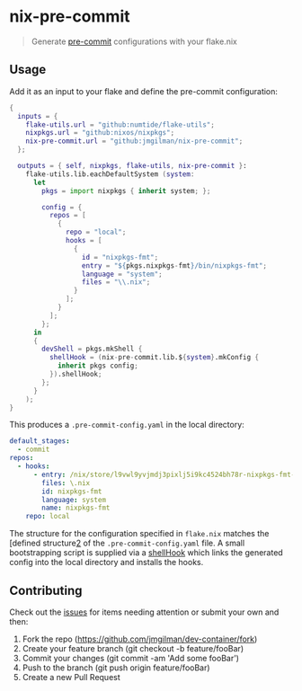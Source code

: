 # nix-pre-commit

> Generate [pre-commit][1] configurations with your flake.nix

## Usage

Add it as an input to your flake and define the pre-commit configuration:

```nix
{
  inputs = {
    flake-utils.url = "github:numtide/flake-utils";
    nixpkgs.url = "github:nixos/nixpkgs";
    nix-pre-commit.url = "github:jmgilman/nix-pre-commit";
  };

  outputs = { self, nixpkgs, flake-utils, nix-pre-commit }:
    flake-utils.lib.eachDefaultSystem (system:
      let
        pkgs = import nixpkgs { inherit system; };

        config = {
          repos = [
            {
              repo = "local";
              hooks = [
                {
                  id = "nixpkgs-fmt";
                  entry = "${pkgs.nixpkgs-fmt}/bin/nixpkgs-fmt";
                  language = "system";
                  files = "\\.nix";
                }
              ];
            }
          ];
        };
      in
      {
        devShell = pkgs.mkShell {
          shellHook = (nix-pre-commit.lib.${system}.mkConfig {
            inherit pkgs config;
          }).shellHook;
        };
      }
    );
}
```

This produces a `.pre-commit-config.yaml` in the local directory:

```yaml
default_stages:
  - commit
repos:
  - hooks:
      - entry: /nix/store/l9vwl9yvjmdj3pixlj5i9kc4524bh78r-nixpkgs-fmt-1.2.0/bin/nixpkgs-fmt
        files: \.nix
        id: nixpkgs-fmt
        language: system
        name: nixpkgs-fmt
    repo: local
```

The structure for the configuration specified in `flake.nix` matches the
[defined structure[2] of the `.pre-commit-config.yaml` file. A small
bootstrapping script is supplied via a [shellHook][3] which links the generated
config into the local directory and installs the hooks.

## Contributing

Check out the [issues][4] for items needing attention or submit your own and
then:

1. Fork the repo (<https://github.com/jmgilman/dev-container/fork>)
2. Create your feature branch (git checkout -b feature/fooBar)
3. Commit your changes (git commit -am 'Add some fooBar')
4. Push to the branch (git push origin feature/fooBar)
5. Create a new Pull Request

[1]: https://pre-commit.com/
[2]: https://pre-commit.com/#pre-commit-configyaml---hooks
[3]: https://nixos.org/manual/nix/stable/command-ref/nix-shell.html#description
[4]: https://github.com/jmgilman/nix-pre-commit/issues
